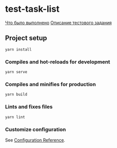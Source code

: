# test-task-list
[Что было выполнено](https://github.com/yankvasya/test-task-list/pull/1)
[Описание тестового задания](https://docs.google.com/document/d/1pidXsBR4sD6_XGp8ZTOAsZKhsU-M309bB08Gftez1tw/edit)

## Project setup
```
yarn install
```

### Compiles and hot-reloads for development
```
yarn serve
```

### Compiles and minifies for production
```
yarn build
```

### Lints and fixes files
```
yarn lint
```

### Customize configuration
See [Configuration Reference](https://cli.vuejs.org/config/).
